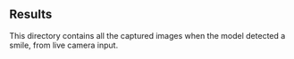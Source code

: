 ## Results 

This directory contains all the captured images when the model detected a smile, from live camera input. 
